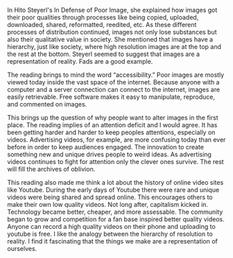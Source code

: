 In Hito Steyerl's In Defense of Poor Image, she explained how images got their poor qualities through processes like being copied, uploaded, downloaded, shared, reformatted, reedited, etc. As these different processes of distribution continued, images not only lose substances but also their qualitative value in society. She mentioned that images have a hierarchy, just like society, where high resolution images are at the top and the rest at the bottom. Steyerl seemed to suggest that images are a representation of reality. Fads are a good example.

The reading brings to mind the word “accessibility.” Poor images are mostly viewed today inside the vast space of the internet. Because anyone with a computer and a server connection can connect to the internet, images are easily retrievable. Free software makes it easy to manipulate, reproduce, and commented on images. 

This brings up the question of why people want to alter images in the first place. The reading implies of an attention deficit and I would agree. It has been getting harder and harder to keep peoples attentions, especially on videos. Advertising videos, for example, are more confusing today than ever before in order to keep audiences engaged. The innovation to create something new and unique drives people to weird ideas. As advertising videos continues to fight for attention only the clever ones survive. The rest will fill the archives of oblivion.

This reading also made me think a lot about the history of online video sites like Youtube. During the early days of Youtube there were rare and unique videos were being shared and spread online. This encourages others to make their own low quality videos. Not long after, capitalism kicked in. Technology became better, cheaper, and more assessable. The community began to grow and competition for a fan base inspired better quality videos. Anyone can record a high quality videos on their phone and uploading to youtube is free. I like the analogy between the hierarchy of resolution to reality. I find it fascinating that the things we make are a representation of ourselves.  


